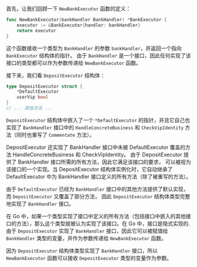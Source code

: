 首先，让我们回顾一下 `NewBankExecutor` 函数的定义：
```go
func NewBankExecutor(bankHandler BankHandler) *BankExecutor {
	executor := &BankExecutor{handler: bankHandler}
	return executor
}
```
这个函数接收一个类型为 `BankHandler` 的参数 `bankHandler`，并返回一个指向 `BankExecutor` 结构体的指针。
由于 `BankHandler` 是一个接口，因此任何实现了该接口的类型都可以作为参数传递给 `NewBankExecutor` 函数。


接下来，我们看 `DepositExecutor` 结构体：
```go
type DepositExecutor struct {
	*DefaultExecutor
	userVip bool
}
// ... 其他方法 ...
```

`DepositExecutor` 结构体中嵌入了一个 `*DefaultExecutor` 的指针，并且它自己也实现了 `BankHandler` 接口中的 `HandleConcreteBusiness` 
和 `CheckVipIdentity` 方法（同时也重写了 `Commentate` 方法）。

DepositExecutor 还实现了 BankHandler 接口中未被 DefaultExecutor 覆盖的方法 HandleConcreteBusiness 和 CheckVipIdentity。
由于 DepositExecutor 提供了 BankHandler 接口所需的所有方法，因此它满足该接口的要求，
可以被视为该接口的一个实现。当 DepositExecutor 结构体实例化时，它自动继承了 DefaultExecutor 中为 BankHandler 接口定义的所有方法（除了被重写的方法）。


由于 `DefaultExecutor` 已经为 `BankHandler` 接口中的其他方法提供了默认实现，而 `DepositExecutor` 又覆盖了部分方法，
因此 `DepositExecutor` 结构体类型完整地实现了 `BankHandler` 接口。

在 Go 中，如果一个类型实现了接口中定义的所有方法（包括接口中嵌入的其他接口的方法），那么这个类型就被认为实现了该接口。在 Go 中，接口是隐式实现的.
由于 `DepositExecutor` 实现了 `BankHandler` 接口，因此它可以被赋值给 `BankHandler` 类型的变量，并作为参数传递给 `NewBankExecutor` 函数。

因为 `DepositExecutor` 结构体类型实现了 `BankHandler` 接口，所以 `NewBankExecutor` 函数可以接收 `DepositExecutor` 类型的变量作为参数。